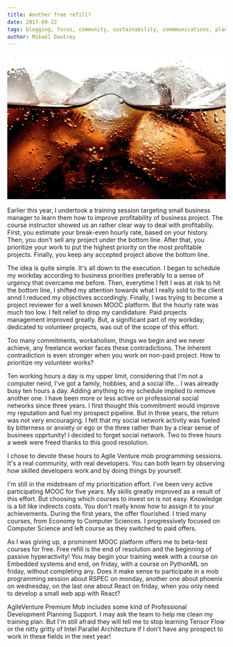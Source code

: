 ```yaml
---
title: Another free refill?
date: 2017-09-22
tags: blogging, focus, community, sustainability, commmunications, planning, prioritizing
author: Mikaël Dautrey
---
```


![free refill](/images/freerefill.jpg)

Earlier this year, I undertook a training session targeting small business manager to learn them how to improve profitability of business project. The course instructor showed us an rather clear way to deal with profitabiliy. First, you estimate your break-even hourly rate, based on your history. Then, you don't sell any project under the bottom line. After that, you prioritize your work to put the highest priority on the most profitable projects. Finally, you keep any accepted project above the bottom line. 

The idea is quite simple. It's all down to the execution. I began to schedule my workday according to business priorities preferably to a sense of urgency that overcame me before. Then, everytime I felt I was at risk to hit the bottom line, I shifted my attention towards what I really sold to the client annd I reduced my objectives accordingly. Finally, I was trying to become a project reviewer for a well known MOOC platform. But the hourly rate was much too low. I felt relief to drop my candidature. Paid projects management improved greatly. But, a significant part of my workday, dedicated to volunteer projects, was out of the scope of this effort.  

Too many commitments, workaholism, things we begin and we never achieve, any freelance worker faces these contradictions. The inherent contradiction is even stronger when you work on non-paid project. How to prioritize my volunteer works?

Ten working hours a day is my upper limit, considering that I'm not a computer neird, I've got a family, hobbies, and a social life... I was already busy ten hours a day. Adding anything to my schedule implied to remove another one. I have been more or less active on professional social networks since three years. I first thought this commitment would improve my reputation and fuel my prospect pipeline. But in three years, the return was not very encouraging. I felt that my social network activity  was fueled by bitterness or anxiety or ego or the three rather than by a clear sense of businees opprtunity! I decided to forget social network. Two to three hours a week were freed thanks to this good resolution.

I chose to devote these hours to Agile Venture mob programming sessions. It's a real community, with real developers. You can both learn by observing how skilled developers work and by doing things by yourself. 

I'm still in the midstream of my prioritization effort. I've been very active participating MOOC for five years. My skills greatly improved as a result of this effort. But choosing which courses to invest on is not easy. Knowledge is a bit like indirects costs. You don't really know how to assign it to your achievements. During the first years, the offer flourished. I tried many courses, from Economy to Computer Sciences. I progressively focused on Computer Science and left course as they switched to paid offers. 

As I was giving up, a prominent MOOC platform offers me to beta-test courses for free. Free refill is the end of resolution and the beginning of passive hyperactivity! You may begin your training week with a course on Embedded systems and end, on friday, with a course on PythonML on friday, without completing any. Does it make sense to participate in a mob programming session about RSPEC on monday, another one about phoenix on wednesday, on the last one about React on friday, when you only need to develop a small web app with React?

AgileVenture Premium Mob includes some kind of Professional Development Planning Support. I may ask the team to help me clean my training plan. But I'm still afraid they will tell me to stop learning Tensor Flow or the nitty gritty of Intel Parallel Architecture if I don't have any prospect to work in these fields in the next year! 
